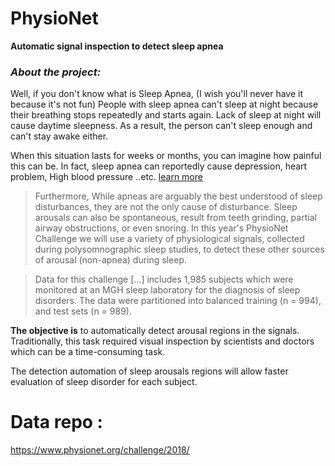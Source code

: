 # PhysioNet

**Automatic signal inspection to detect sleep apnea**

<h3><i> About the project:  </i></h3>

Well, if you don't know what is Sleep Apnea, (I wish you'll never have it because it's not fun) 
People with sleep apnea can't sleep at night because their breathing stops repeatedly and starts again. Lack of sleep at night will cause daytime sleepness. As a result, the person can't sleep enough and can't stay awake either. 

When this situation lasts for weeks or months, you can imagine how painful this can be. In fact, sleep apnea can reportedly cause depression, heart problem, High blood pressure ..etc. [learn more](https://www.webmd.com/sleep-disorders/sleep-apnea/sleep-apnea)

>Furthermore, While apneas are arguably the best understood of sleep disturbances, they are not the only cause of disturbance. Sleep arousals can also be spontaneous, result from teeth grinding, partial airway obstructions, or even snoring. In this year's PhysioNet Challenge we will use a variety of physiological signals, collected during polysomnographic sleep studies, to detect these other sources of arousal (non-apnea) during sleep.


>Data for this challenge [...] includes 1,985 subjects which were monitored at an MGH sleep laboratory for the diagnosis of sleep disorders. The data were partitioned into balanced training (n = 994), and test sets (n = 989).

**The **objective** is** to automatically detect arousal regions in the signals. Traditionally, this task required visual inspection by scientists and doctors which can be a
time-consuming task.

The detection automation of sleep arousals regions will allow faster evaluation of sleep disorder for each subject. 



# Data repo : 

https://www.physionet.org/challenge/2018/

